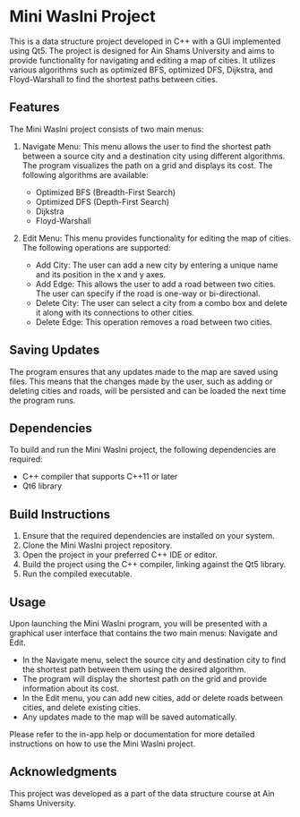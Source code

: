 # Mini Waslni Project

This is a data structure project developed in C++ with a GUI implemented using Qt5. The project is designed for Ain Shams University and aims to provide functionality for navigating and editing a map of cities. It utilizes various algorithms such as optimized BFS, optimized DFS, Dijkstra, and Floyd-Warshall to find the shortest paths between cities.

## Features

The Mini Waslni project consists of two main menus:

1. Navigate Menu: This menu allows the user to find the shortest path between a source city and a destination city using different algorithms. The program visualizes the path on a grid and displays its cost. The following algorithms are available:
   - Optimized BFS (Breadth-First Search)
   - Optimized DFS (Depth-First Search)
   - Dijkstra
   - Floyd-Warshall

2. Edit Menu: This menu provides functionality for editing the map of cities. The following operations are supported:
   - Add City: The user can add a new city by entering a unique name and its position in the x and y axes.
   - Add Edge: This allows the user to add a road between two cities. The user can specify if the road is one-way or bi-directional.
   - Delete City: The user can select a city from a combo box and delete it along with its connections to other cities.
   - Delete Edge: This operation removes a road between two cities.

## Saving Updates

The program ensures that any updates made to the map are saved using files. This means that the changes made by the user, such as adding or deleting cities and roads, will be persisted and can be loaded the next time the program runs.

## Dependencies

To build and run the Mini Waslni project, the following dependencies are required:

- C++ compiler that supports C++11 or later
- Qt6 library

## Build Instructions

1. Ensure that the required dependencies are installed on your system.
2. Clone the Mini Waslni project repository.
3. Open the project in your preferred C++ IDE or editor.
4. Build the project using the C++ compiler, linking against the Qt5 library.
5. Run the compiled executable.

## Usage

Upon launching the Mini Waslni program, you will be presented with a graphical user interface that contains the two main menus: Navigate and Edit.

- In the Navigate menu, select the source city and destination city to find the shortest path between them using the desired algorithm.
- The program will display the shortest path on the grid and provide information about its cost.
- In the Edit menu, you can add new cities, add or delete roads between cities, and delete existing cities.
- Any updates made to the map will be saved automatically.

Please refer to the in-app help or documentation for more detailed instructions on how to use the Mini Waslni project.

## Acknowledgments

This project was developed as a part of the data structure course at Ain Shams University.

